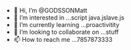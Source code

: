 - 👋 Hi, I’m @GODSSONMatt
- 👀 I’m interested in ...script java.jslave.js
- 🌱 I’m currently learning ...proactivitity
- 💞️ I’m looking to collaborate on ...stuff
- 📫 How to reach me ...7857873333

<!---
GODSSONMatt/GODSSONMatt is a ✨ special ✨ repository because its `README.md` (this file) appears on your GitHub profile.
You can click the Preview link to take a look at your changes.
--->
